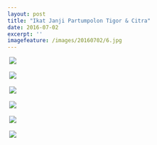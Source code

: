 ```yaml
---
layout: post
title: "Ikat Janji Partumpolon Tigor & Citra"
date: 2016-07-02
excerpt: ''
imagefeature: /images/20160702/6.jpg
---
```


<a href="{{site.bigimageurl}}/images/20160702/1.jpg" class="swipebox" title=""><img src="{{site.staticurl}}/static/wait.svg" class="resize js_show loading_image" data-href="/images/20160702/1.jpg" alt="" /></a>
<noscript><img src="{{site.staticurl}}/s720/images/20160702/1.jpg" /></noscript>

<a href="{{site.bigimageurl}}/images/20160702/2.jpg" class="swipebox" title=""><img src="{{site.staticurl}}/static/wait.svg" class="resize js_show loading_image" data-href="/images/20160702/2.jpg" alt="" /></a>
<noscript><img src="{{site.staticurl}}/s720/images/20160702/2.jpg" /></noscript>

<a href="{{site.bigimageurl}}/images/20160702/3.jpg" class="swipebox" title=""><img src="{{site.staticurl}}/static/wait.svg" class="resize js_show loading_image" data-href="/images/20160702/3.jpg" alt="" /></a>
<noscript><img src="{{site.staticurl}}/s720/images/20160702/3.jpg" /></noscript>

<a href="{{site.bigimageurl}}/images/20160702/4.jpg" class="swipebox" title=""><img src="{{site.staticurl}}/static/wait.svg" class="resize js_show loading_image" data-href="/images/20160702/4.jpg" alt="" /></a>
<noscript><img src="{{site.staticurl}}/s720/images/20160702/4.jpg" /></noscript>

<a href="{{site.bigimageurl}}/images/20160702/5.jpg" class="swipebox" title=""><img src="{{site.staticurl}}/static/wait.svg" class="resize js_show loading_image" data-href="/images/20160702/5.jpg" alt="" /></a>
<noscript><img src="{{site.staticurl}}/s720/images/20160702/5.jpg" /></noscript>

<a href="{{site.bigimageurl}}/images/20160702/6.jpg" class="swipebox" title=""><img src="{{site.staticurl}}/static/wait.svg" class="resize js_show loading_image" data-href="/images/20160702/6.jpg" alt="" /></a>
<noscript><img src="{{site.staticurl}}/s720/images/20160702/6.jpg" /></noscript>

